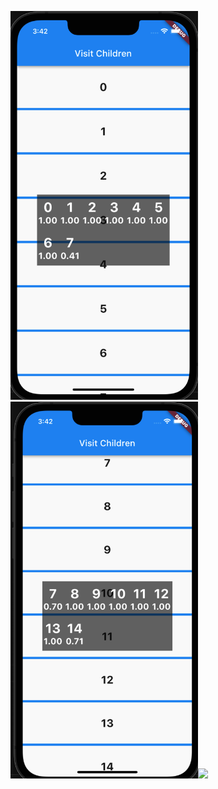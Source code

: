 <img width="300" src="https://github.com/Jokergz/flutter_visit_children/blob/main/img/1.png" /><img width="300" src="https://github.com/Jokergz/flutter_visit_children/blob/main/img/2.png" /><img width="300" src="https://github.com/Jokergz/flutter_visit_children/blob/main/img/3.gif" />